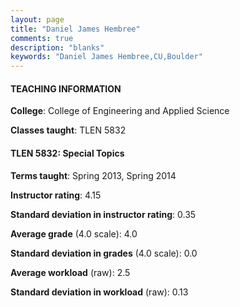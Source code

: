 ```yaml
---
layout: page
title: "Daniel James Hembree" 
comments: true
description: "blanks"
keywords: "Daniel James Hembree,CU,Boulder"
---
```

<head>
<script src="https://ajax.googleapis.com/ajax/libs/jquery/2.1.3/jquery.min.js"></script>
<script src="https://dl.dropboxusercontent.com/s/pc42nxpaw1ea4o9/highcharts.js?dl=0"></script>
<!-- <script src="../assets/js/highcharts.js"></script> -->
<style type="text/css">@font-face {
	font-family: "Bebas Neue";
	src: url(https://www.filehosting.org/file/details/544349/BebasNeue Regular.otf) format("opentype");
	}
	h1.Bebas { 
		font-family: "Bebas Neue", Verdana, Tahoma;
	}
</style>
</head>
	   
#### TEACHING INFORMATION

**College**: College of Engineering and Applied Science

**Classes taught**: TLEN 5832

#### TLEN 5832: Special Topics

**Terms taught**: Spring 2013, Spring 2014

**Instructor rating**: 4.15

**Standard deviation in instructor rating**: 0.35

**Average grade** (4.0 scale): 4.0

**Standard deviation in grades** (4.0 scale): 0.0

**Average workload** (raw): 2.5

**Standard deviation in workload** (raw): 0.13

